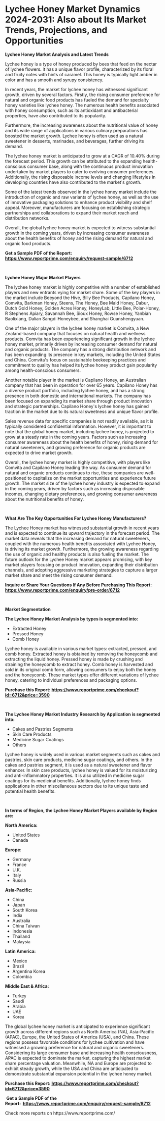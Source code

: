 <p><h1>Lychee Honey Market Dynamics 2024-2031: Also about Its Market Trends, Projections, and Opportunities</h1></p><p><strong>Lychee Honey Market Analysis and Latest Trends</strong></p>
<p><p>Lychee honey is a type of honey produced by bees that feed on the nectar of lychee flowers. It has a unique flavor profile, characterized by its floral and fruity notes with hints of caramel. This honey is typically light amber in color and has a smooth and syrupy consistency.</p><p>In recent years, the market for lychee honey has witnessed significant growth, driven by several factors. Firstly, the rising consumer preference for natural and organic food products has fueled the demand for specialty honey varieties like lychee honey. The numerous health benefits associated with honey consumption, such as its antioxidant and antibacterial properties, have also contributed to its popularity.</p><p>Furthermore, the increasing awareness about the nutritional value of honey and its wide range of applications in various culinary preparations has boosted the market growth. Lychee honey is often used as a natural sweetener in desserts, marinades, and beverages, further driving its demand.</p><p>The lychee honey market is anticipated to grow at a CAGR of 10.40% during the forecast period. This growth can be attributed to the expanding health-conscious consumer base, along with the continuous product innovation undertaken by market players to cater to evolving consumer preferences. Additionally, the rising disposable income levels and changing lifestyles in developing countries have also contributed to the market's growth.</p><p>Some of the latest trends observed in the lychee honey market include the introduction of organic and raw variants of lychee honey, as well as the use of innovative packaging solutions to enhance product visibility and shelf appeal. Moreover, manufacturers are focusing on establishing strategic partnerships and collaborations to expand their market reach and distribution networks.</p><p>Overall, the global lychee honey market is expected to witness substantial growth in the coming years, driven by increasing consumer awareness about the health benefits of honey and the rising demand for natural and organic food products.</p></p>
<p><strong>Get a Sample PDF of the Report:&nbsp; <a href="https://www.reportprime.com/enquiry/request-sample/6712">https://www.reportprime.com/enquiry/request-sample/6712</a></strong></p>
<p>&nbsp;</p>
<p><strong>Lychee Honey Major Market Players</strong></p>
<p><p>The lychee honey market is highly competitive with a number of established players and new entrants vying for market share. Some of the key players in the market include Beeyond the Hive, Billy Bee Products, Capilano Honey, Comvita, Barkman Honey, Steens, The Honey, Bee Maid Honey, Dabur, Dutch Gold Honey, Golden Acres Honey, HoneyLab, Little Bee, Polar-Honey, R Stephens Apiary, Savannah Bee, Sioux Honey, Rowse Honey, Yanbian Baolixiang, Dalian Sangdi Honeybee, and Shanghai Guanshengyuan.</p><p>One of the major players in the lychee honey market is Comvita, a New Zealand-based company that focuses on natural health and wellness products. Comvita has been experiencing significant growth in the lychee honey market, primarily driven by increasing consumer demand for natural and organic products. The company has a strong distribution network and has been expanding its presence in key markets, including the United States and China. Comvita's focus on sustainable beekeeping practices and commitment to quality has helped its lychee honey product gain popularity among health-conscious consumers.</p><p>Another notable player in the market is Capilano Honey, an Australian company that has been in operation for over 65 years. Capilano Honey has a diverse product portfolio, including lychee honey, and has a strong presence in both domestic and international markets. The company has been focused on expanding its market share through product innovation and strategic partnerships. Capilano Honey's lychee honey has gained traction in the market due to its natural sweetness and unique flavor profile.</p><p>Sales revenue data for specific companies is not readily available, as it is typically considered confidential information. However, it is important to note that the global honey market, including lychee honey, is projected to grow at a steady rate in the coming years. Factors such as increasing consumer awareness about the health benefits of honey, rising demand for natural sweeteners, and growing preference for organic products are expected to drive market growth.</p><p>Overall, the lychee honey market is highly competitive, with players like Comvita and Capilano Honey leading the way. As consumer demand for natural and organic products continues to rise, these companies are well-positioned to capitalize on the market opportunities and experience future growth. The market size of the lychee honey industry is expected to expand in the coming years, driven by factors such as increasing disposable incomes, changing dietary preferences, and growing consumer awareness about the nutritional benefits of honey.</p></p>
<p>&nbsp;</p>
<p><strong>What Are The Key Opportunities For Lychee Honey Manufacturers?</strong></p>
<p><p>The Lychee Honey market has witnessed substantial growth in recent years and is expected to continue its upward trajectory in the forecast period. The market data reveals that the increasing demand for natural sweeteners, coupled with the numerous health benefits associated with Lychee Honey, is driving its market growth. Furthermore, the growing awareness regarding the use of organic and healthy products is also fueling the market. The future outlook for the Lychee Honey market appears promising, with key market players focusing on product innovation, expanding their distribution channels, and adopting aggressive marketing strategies to capture a larger market share and meet the rising consumer demand.</p></p>
<p><strong>Inquire or Share Your Questions If Any Before Purchasing This Report: <a href="https://www.reportprime.com/enquiry/pre-order/6712">https://www.reportprime.com/enquiry/pre-order/6712</a></strong></p>
<p>&nbsp;</p>
<p><strong>Market Segmentation</strong></p>
<p><strong>The Lychee Honey Market Analysis by types is segmented into:</strong></p>
<p><ul><li>Extracted Honey</li><li>Pressed Honey</li><li>Comb Honey</li></ul></p>
<p><p>Lychee honey is available in various market types: extracted, pressed, and comb honey. Extracted honey is obtained by removing the honeycomb and extracting the liquid honey. Pressed honey is made by crushing and straining the honeycomb to extract honey. Comb honey is harvested and sold in its original comb form, allowing consumers to enjoy both the honey and the honeycomb. These market types offer different variations of lychee honey, catering to individual preferences and packaging options.</p></p>
<p><strong>Purchase this Report:&nbsp;<a href="https://www.reportprime.com/checkout?id=6712&price=3590">https://www.reportprime.com/checkout?id=6712&price=3590</a></strong></p>
<p>&nbsp;</p>
<p><strong>The Lychee Honey Market Industry Research by Application is segmented into:</strong></p>
<p><ul><li>Cakes and Pastries Segments</li><li>Skin Care Products</li><li>Medicine Sugar Coatings</li><li>Others</li></ul></p>
<p><p>Lychee honey is widely used in various market segments such as cakes and pastries, skin care products, medicine sugar coatings, and others. In the cakes and pastries segment, it is used as a natural sweetener and flavor enhancer. In skin care products, lychee honey is valued for its moisturizing and anti-inflammatory properties. It is also utilized in medicine sugar coatings for its medicinal benefits. Additionally, lychee honey finds applications in other miscellaneous sectors due to its unique taste and potential health benefits.</p></p>
<p>&nbsp;</p>
<p><strong>In terms of Region, the Lychee Honey Market Players available by Region are:</strong></p>
<p>
    <p> <strong> North America: </strong>
        <ul>
            <li>United States</li>
            <li>Canada</li>
        </ul>
        </p> 
    <p> <strong> Europe: </strong>
        <ul>
            <li>Germany</li>
            <li>France</li>
            <li>U.K.</li>
            <li>Italy</li>
            <li>Russia</li>
        </ul>
        </p> 
    <p> <strong> Asia-Pacific: </strong>
        <ul>
            <li>China</li>
            <li>Japan</li>
            <li>South Korea</li>
            <li>India</li>
            <li>Australia</li>
            <li>China Taiwan</li>
            <li>Indonesia</li>
            <li>Thailand</li>
            <li>Malaysia</li>
        </ul>
        </p> 
    <p> <strong> Latin America: </strong>
        <ul>
            <li>Mexico</li>
            <li>Brazil</li>
            <li>Argentina Korea</li>
            <li>Colombia</li>
        </ul>
        </p> 
    <p> <strong> Middle East & Africa: </strong>
        <ul>
            <li>Turkey</li>
            <li>Saudi</li>
            <li>Arabia</li>
            <li>UAE</li>
            <li>Korea</li>
        </ul>
    </p>
    </p>
<p><p>The global lychee honey market is anticipated to experience significant growth across different regions such as North America (NA), Asia-Pacific (APAC), Europe, the United States of America (USA), and China. These regions possess favorable conditions for lychee cultivation and have witnessed a growing preference for natural and organic sweeteners. Considering its large consumer base and increasing health consciousness, APAC is expected to dominate the market, capturing the highest market share percentage valuation. Meanwhile, NA and Europe are projected to exhibit steady growth, while the USA and China are anticipated to demonstrate substantial expansion potential in the lychee honey market.</p></p>
<p><strong>Purchase this Report: <a href="https://www.reportprime.com/checkout?id=6712&price=3590">https://www.reportprime.com/checkout?id=6712&price=3590</a></strong></p>
<p>&nbsp;<strong>Get a Sample PDF of the Report:&nbsp;&nbsp;<a href="https://www.reportprime.com/enquiry/request-sample/6712">https://www.reportprime.com/enquiry/request-sample/6712</a></strong></p>
<p><strong></strong></p>
<p>Check more reports on https://www.reportprime.com/</p>